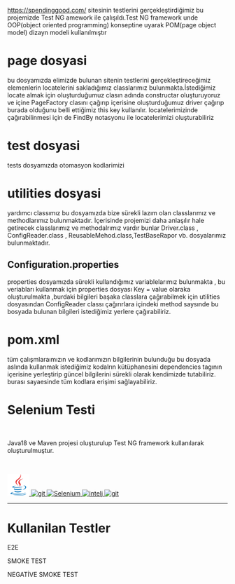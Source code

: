 https://spendinggood.com/
sitesinin testlerini gerçekleştirdiğimiz bu projemizde Test NG amework ile çalışıldı.Test NG framework unde OOP(object oriented programming) konseptine uyarak POM(page object model) dizayn modeli kullanılmıştır

# page dosyasi

bu dosyamızda elimizde bulunan sitenin testlerini gerçekleştireceğimiz elemenlerin locatelerini sakladığımız classlarımız bulunmakta.İstediğimiz locate almak için oluşturduğumuz clasın adında constructar oluşturuyoruz ve içine PageFactory clasını çağırıp içerisine oluşturduğumuz driver çağırıp burada olduğunu belli ettiğimiz this key kullanılır. locatelerimizinde çağırabilinmesi için de FindBy notasyonu ile locatelerimizi oluşturabiliriz


# test dosyasi

tests dosyamızda otomasyon kodlarimizi




# utilities dosyasi

yardımcı classımız bu dosyamızda bize sürekli lazım olan classlarımız ve methodlarımız bulunmaktadır. İçerisinde projemizi daha anlaşılır hale getirecek classlarımız ve methodalrımız vardır bunlar Driver.class , ConfigReader.class , ReusableMehod.class,TestBaseRapor vb. dosyalarımız bulunmaktadır.

## Configuration.properties

properties dosyamızda sürekli kullandığımız variablelarımız bulunmakta , bu veriabları kullanmak için properties dosyası Key = value olaraka oluşturulmakta ,burdaki bilgileri başaka classlara çağırabilmek için utilities dosyasından ConfigReader classı çağırırlara içindeki method saysınde bu bosyada bulunan bilgileri istediğimiz yerlere çağırabiliriz.

# pom.xml

tüm çalışmlaraımızın ve kodlarımızın bilgilerinin bulunduğu bu dosyada aslında kullanmak istediğimiz kodalrın kütüphanesini dependencies tagının içerisine yerleştirip güncel bilgilerini sürekli olarak kendimizde tutabiliriz. burası sayaesinde tüm kodlara erişimi sağlayabiliriz.


# Selenium Testi

<br/>

Java18 ve Maven projesi oluşturulup Test NG framework kullanılarak oluşturulmuştur.

<br/>

<a href="https://www.java.com" target="_blank" rel="noreferrer"> <img src="https://raw.githubusercontent.com/devicons/devicon/master/icons/java/java-original.svg" alt="java" width="50" height="50"/> </a>
<a href="https://git-scm.com/" target="_blank" rel="noreferrer"> <img src="https://www.vectorlogo.zone/logos/git-scm/git-scm-icon.svg" alt="git" width="40" height="40"/> </a>
<a href="https://www.selenium.com" target="_blank" rel="noreferrer"> <img src="https://camo.githubusercontent.com/4b95df4d6ca7a01afc25d27159804dc5a7d0df41d8131aaf50c9f84847dfda21/68747470733a2f2f73656c656e69756d2e6465762f696d616765732f73656c656e69756d5f6c6f676f5f7371756172655f677265656e2e706e67" alt="Selenium" width="50" height="50"/> </a>
<a href="https://www.intelj.com" target="_blank" rel="noreferrer"> <img src="https://encrypted-tbn0.gstatic.com/images?q=tbn:ANd9GcQak-N8W03mK25slV1lwM80i0y1obRPPJOaLA&usqp=CAU" alt="intelj" width="80" height="40"/> </a>
<a href="https://www.maven.com" target="_blank" rel="noreferrer"> <img src="https://koraypeker.com/wp-content/uploads/2018/06/1_xsrKVt69q3JsZzLD-ldekQ.jpeg" alt="git" width="100" height="40"/> </a>

<hr/>

# Kullanilan Testler

E2E

SMOKE TEST

NEGATİVE SMOKE TEST

